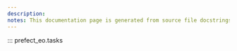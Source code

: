 ```yaml
---
description: 
notes: This documentation page is generated from source file docstrings.
---
```


::: prefect_eo.tasks